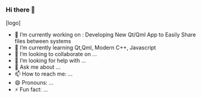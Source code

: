 ### Hi there 👋

[logo]

- 🔭 I’m currently working on : Developing New Qt/Qml App to Easily Share files between systems
- 🌱 I’m currently learning Qt,Qml, Modern C++, Javascript
- 👯 I’m looking to collaborate on ...
- 🤔 I’m looking for help with ...
- 💬 Ask me about ...
- 📫 How to reach me: ...
- 😄 Pronouns: ...
- ⚡ Fun fact: ...


